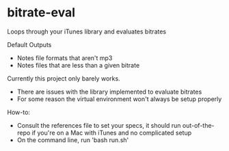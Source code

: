 # bitrate-eval
Loops through your iTunes library and evaluates bitrates

Default Outputs
- Notes file formats that aren't mp3
- Notes files that are less than a given bitrate

Currently this project only barely works. 
- There are issues with the library implemented to evaluate bitrates
- For some reason the virtual environment won't always be setup properly

How-to:
- Consult the references file to set your specs, it should run out-of-the-repo if you're on a Mac with iTunes and no complicated setup
- On the command line, run 'bash run.sh'
